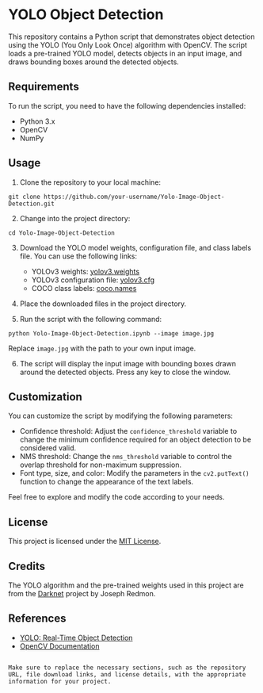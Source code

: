 # YOLO Object Detection

This repository contains a Python script that demonstrates object detection using the YOLO (You Only Look Once) algorithm with OpenCV. The script loads a pre-trained YOLO model, detects objects in an input image, and draws bounding boxes around the detected objects.

## Requirements

To run the script, you need to have the following dependencies installed:

- Python 3.x
- OpenCV
- NumPy

## Usage

1. Clone the repository to your local machine:

```
git clone https://github.com/your-username/Yolo-Image-Object-Detection.git
```

2. Change into the project directory:

```
cd Yolo-Image-Object-Detection
```

3. Download the YOLO model weights, configuration file, and class labels file. You can use the following links:

   - YOLOv3 weights: [yolov3.weights](https://pjreddie.com/media/files/yolov3.weights)
   - YOLOv3 configuration file: [yolov3.cfg](https://github.com/pjreddie/darknet/blob/master/cfg/yolov3.cfg)
   - COCO class labels: [coco.names](https://github.com/pjreddie/darknet/blob/master/data/coco.names)

4. Place the downloaded files in the project directory.

5. Run the script with the following command:

```
python Yolo-Image-Object-Detection.ipynb --image image.jpg
```

Replace `image.jpg` with the path to your own input image.

6. The script will display the input image with bounding boxes drawn around the detected objects. Press any key to close the window.

## Customization

You can customize the script by modifying the following parameters:

- Confidence threshold: Adjust the `confidence_threshold` variable to change the minimum confidence required for an object detection to be considered valid.
- NMS threshold: Change the `nms_threshold` variable to control the overlap threshold for non-maximum suppression.
- Font type, size, and color: Modify the parameters in the `cv2.putText()` function to change the appearance of the text labels.

Feel free to explore and modify the code according to your needs.

## License

This project is licensed under the [MIT License](LICENSE).

## Credits

The YOLO algorithm and the pre-trained weights used in this project are from the [Darknet](https://github.com/pjreddie/darknet) project by Joseph Redmon.

## References

- [YOLO: Real-Time Object Detection](https://pjreddie.com/darknet/yolo/)
- [OpenCV Documentation](https://docs.opencv.org/)
```

Make sure to replace the necessary sections, such as the repository URL, file download links, and license details, with the appropriate information for your project.
